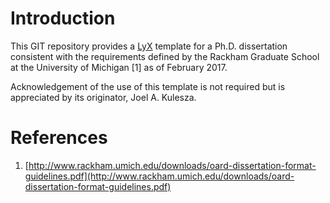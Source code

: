 
# Introduction

This GIT repository provides a [LyX](http://www.lyx.org/) template for a Ph.D. dissertation consistent with the requirements defined by the Rackham Graduate School at the University of Michigan [1] as of February 2017.

Acknowledgement of the use of this template is not required but is appreciated by its originator, Joel A. Kulesza.

# References

1. [http://www.rackham.umich.edu/downloads/oard-dissertation-format-guidelines.pdf](http://www.rackham.umich.edu/downloads/oard-dissertation-format-guidelines.pdf)
